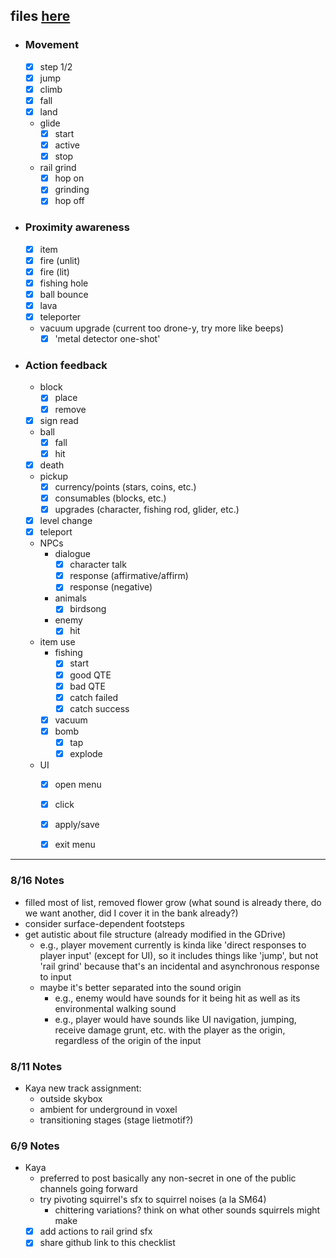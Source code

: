 files [here](https://drive.google.com/drive/folders/1G6X02w_M7du63ylahRex6ijJl6_U0W6q?usp=sharing)
---
- ### Movement
	- [x] step 1/2
	- [x] jump
	- [x] climb
	- [x] fall
	- [x] land
	- glide
		- [x] start
		- [x] active
		- [x] stop
	- rail grind
		- [x] hop on
		- [x] grinding
		- [x] hop off
- ### Proximity awareness
	- [x] item
	- [x] fire (unlit)
	- [x] fire (lit)
	- [x] fishing hole
	- [x] ball bounce
	- [x] lava
	- [x] teleporter
	- vacuum upgrade (current too drone-y, try more like beeps)
		- [x] 'metal detector one-shot'
- ### Action feedback 
	- block
		- [x] place
		- [x] remove
	- [x] sign read
	- ball
		- [x] fall
		- [x] hit
	- [x] death
	- pickup
		- [x] currency/points (stars, coins, etc.)
		- [x] consumables (blocks, etc.)
		- [x] upgrades (character, fishing rod, glider, etc.)
	- [x] level change
	- [x] teleport
	- NPCs
		- dialogue
			- [x] character talk
			- [x]  response (affirmative/affirm)
			- [x] response (negative)
		-  animals
			- [x] birdsong
		- enemy
			- [x] hit
	- item use
		- fishing
			- [x] start
			- [x] good QTE
			- [x] bad QTE
			- [x] catch failed
			- [x] catch success
		- [x] vacuum
		- [x] bomb
			- [x] tap
			- [x] explode
	- UI 
		- [x] open menu
		- [x] click
		- [x] apply/save
		- [x] exit menu



---

### 8/16 Notes
- filled most of list, removed flower grow (what sound is already there, do we want another, did I cover it in the bank already?)
- consider surface-dependent footsteps
- get autistic about file structure (already modified in the GDrive)
	- e.g., player movement currently is kinda like 'direct responses to player input' (except for UI), so it includes things like 'jump', but not 'rail grind' because that's an incidental and asynchronous response to input
	- maybe it's better separated into the sound origin
		- e.g., enemy would have sounds for it being hit as well as its environmental walking sound
		- e.g., player would have sounds like UI navigation, jumping, receive damage grunt, etc. with the player as the origin, regardless of the origin of the input
### 8/11 Notes
- Kaya new track assignment:
	- outside skybox
	- ambient for underground in voxel
	- transitioning stages (stage lietmotif?)
### 6/9 Notes
 - Kaya
	 - preferred to post basically any non-secret in one of the public channels going forward
	 - try pivoting squirrel's sfx to squirrel noises (a la SM64)
		 - chittering variations?  think on what other sounds squirrels might make
	 - [x] add actions to rail grind sfx
	 - [x] share github link to this checklist